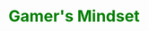 <DOCTYPE html>
<html>
<head>
<style>
div {
    border: 1px solid black;
    background-color: brown;
    padding-top: 50px;
    padding-right: 30px;
    padding-bottom: 50px;
    padding-left: 80px;
}
</style>
</head>
<body background="http://ddragon.leagueoflegends.com/cdn/img/champion/splash/Heimerdinger_0.jpg">

<title>Gamer's Mindset</title>

<h1 style="color:green;"><b>Gamer's Mindset</b></h1>
<br>
<p style="color:green;>When playing league,its not all about everything in game,theres the outside too.When it comes to games in general,people tend to forget the fact that there is a pyschological aspect when playing games.The first thing you should do to have a proper mindset to playing league is following these three steps.One,NEVER underestimate your opponent until you have had proper knowledge on them.Getting cocky is pretty much only gonna get you lower in elo every game.If youre that yasuo that only focuses on fighting your opponent and spamming that mastery level 7 that will only get you tilted and flamed.Not to mention that lose more as well.Two,if you act as if you are better than everyone in your game and every single game you will NEVER climb.If you portray yourself as a god then you wont see your flaws and your weaknesses.Also if you portray yourself as a god,then let me ask you this,why are you still stuck in that elo?Three,take breaks.If you keep playing while being tilted that will only make you play worse and make you lose more elo.If you lose a few games,then go take a break and do something relaxing.Four,never BM.BMing only increases your opponent's awareness of you and makes you a bigger threat which could really screw you over in a match if youre playing a carry role like adc or mid.And finally,NEVER flame your team.Toxicity really can be the difference between a loss and a win.Some people just want to keep their pride so much to the point where they would make their whole team lose just for it.Asian professional teams always win over the western teams,but why?The answer is simple.Asian teams do not bm or boast about their victories,nor bite back at the trash talk they recieve.They improve off the criticism and become even better than before.Western teams do not even bother considering the insults they get and instead fight with the people that insulted them.</p>





</body>
</html>
